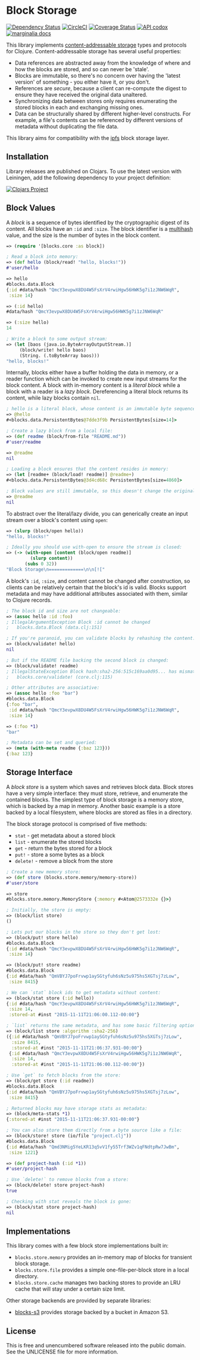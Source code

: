 Block Storage
=============

[![Dependency Status](https://www.versioneye.com/user/projects/5639b2761d47d40015000018/badge.svg?style=flat)](https://www.versioneye.com/user/projects/5639b2761d47d40015000018)
[![CircleCI](https://circleci.com/gh/greglook/blocks.svg?style=shield&circle-token=d652bef14116ac200c225d12b6c7af33933f4c26)](https://circleci.com/gh/greglook/blocks)
[![Coverage Status](https://coveralls.io/repos/greglook/blocks/badge.svg?branch=develop&service=github)](https://coveralls.io/github/greglook/blocks?branch=develop)
[![API codox](https://img.shields.io/badge/doc-API-blue.svg)](https://greglook.github.io/blocks/api/)
[![marginalia docs](https://img.shields.io/badge/doc-marginalia-blue.svg)](https://greglook.github.io/blocks/marginalia/uberdoc.html)

This library implements [content-addressable storage](https://en.wikipedia.org/wiki/Content-addressable_storage)
types and protocols for Clojure. Content-addressable storage has several useful properties:

- Data references are abstracted away from the knowledge of where and how the
  blocks are stored, and so can never be 'stale'.
- Blocks are immutable, so there's no concern over having the 'latest version'
  of something - you either have it, or you don't.
- References are _secure_, because a client can re-compute the digest to ensure
  they have received the original data unaltered.
- Synchronizing data between stores only requires enumerating the stored blocks
  in each and exchanging missing ones.
- Data can be structurally shared by different higher-level constructs. For
  example, a file's contents can be referenced by different versions of
  metadata without duplicating the file data.

This library aims for compatibility with the [ipfs](//ipfs.io) block storage
layer.

## Installation

Library releases are published on Clojars. To use the latest version with
Leiningen, add the following dependency to your project definition:

[![Clojars Project](http://clojars.org/mvxcvi/blocks/latest-version.svg)](http://clojars.org/mvxcvi/blocks)

## Block Values

A _block_ is a sequence of bytes identified by the cryptographic digest of its
content. All blocks have an `:id` and `:size`. The block identifier is a
[multihash](//github.com/greglook/clj-multihash) value, and the size is the
number of bytes in the block content.

```clojure
=> (require '[blocks.core :as block])

; Read a block into memory:
=> (def hello (block/read! "hello, blocks!"))
#'user/hello

=> hello
#blocks.data.Block
{:id #data/hash "QmcY3evpwX8DU4W5FsXrV4rwiHgw56HWK5g7i1zJNW6WqR",
 :size 14}

=> (:id hello)
#data/hash "QmcY3evpwX8DU4W5FsXrV4rwiHgw56HWK5g7i1zJNW6WqR"

=> (:size hello)
14

; Write a block to some output stream:
=> (let [baos (java.io.ByteArrayOutputStream.)]
     (block/write! hello baos)
     (String. (.toByteArray baos)))
"hello, blocks!"
```

Internally, blocks either have a buffer holding the data in memory, or a reader
function which can be invoked to create new input streams for the block content.
A block with in-memory content is a _literal block_ while a block with a reader
is a _lazy block_.  Dereferencing a literal block returns its content, while
lazy blocks contain `nil`.

```clojure
; hello is a literal block, whose content is an immutable byte sequence:
=> @hello
#<blocks.data.PersistentBytes@7dde3f9b PersistentBytes[size=14]>

; Create a lazy block from a local file:
=> (def readme (block/from-file "README.md"))
#'user/readme

=> @readme
nil

; Loading a block ensures that the content resides in memory:
=> (let [readme+ (block/load! readme)] @readme+)
#<blocks.data.PersistentBytes@3d4cd68c PersistentBytes[size=4860]>

; Block values are still immutable, so this doesn't change the original block:
=> @readme
nil
```

To abstract over the literal/lazy divide, you can generically create an input
stream over a block's content using `open`:

```clojure
=> (slurp (block/open hello))
"hello, blocks!"

; Ideally you should use with-open to ensure the stream is closed:
=> (-> (with-open [content (block/open readme)]
         (slurp content))
       (subs 0 32))
"Block Storage\n=============\n\n[!["
```

A block's `:id`, `:size`, and content cannot be changed after construction, so
clients can be relatively certain that the block's id is valid. Blocks support
metadata and may have additional attributes associated with them, similar to
Clojure records.

```clojure
; The block id and size are not changeable:
=> (assoc hello :id :foo)
; IllegalArgumentException Block :id cannot be changed
;   blocks.data.Block (data.clj:151)

; If you're paranoid, you can validate blocks by rehashing the content:
=> (block/validate! hello)
nil

; But if the README file backing the second block is changed:
=> (block/validate! readme)
; IllegalStateException Block hash:sha2-256:515c169aa0d95... has mismatched content
;   blocks.core/validate! (core.clj:115)

; Other attributes are associative:
=> (assoc hello :foo "bar")
#blocks.data.Block
{:foo "bar",
 :id #data/hash "QmcY3evpwX8DU4W5FsXrV4rwiHgw56HWK5g7i1zJNW6WqR",
 :size 14}

=> (:foo *1)
"bar"

; Metadata can be set and queried:
=> (meta (with-meta readme {:baz 123}))
{:baz 123}
```

## Storage Interface

A _block store_ is a system which saves and retrieves block data. Block stores
have a very simple interface: they must store, retrieve, and enumerate the
contained blocks. The simplest type of block storage is a memory store, which is
backed by a map in memory. Another basic example is a store backed by a local
filesystem, where blocks are stored as files in a directory.

The block storage protocol is comprised of five methods:
- `stat` - get metadata about a stored block
- `list` - enumerate the stored blocks
- `get` - return the bytes stored for a block
- `put!` - store a some bytes as a block
- `delete!` - remove a block from the store

```clojure
; Create a new memory store:
=> (def store (blocks.store.memory/memory-store))
#'user/store

=> store
#blocks.store.memory.MemoryStore {:memory #<Atom@2573332e {}>}

; Initially, the store is empty:
=> (block/list store)
()

; Lets put our blocks in the store so they don't get lost:
=> (block/put! store hello)
#blocks.data.Block
{:id #data/hash "QmcY3evpwX8DU4W5FsXrV4rwiHgw56HWK5g7i1zJNW6WqR",
 :size 14}

=> (block/put! store readme)
#blocks.data.Block
{:id #data/hash "QmVBYJ7poFrvwp1aySGtyfuh6sNz5u975hs5XGTsj7zLow",
 :size 8415}

; We can `stat` block ids to get metadata without content:
=> (block/stat store (:id hello))
{:id #data/hash "QmcY3evpwX8DU4W5FsXrV4rwiHgw56HWK5g7i1zJNW6WqR",
 :size 14,
 :stored-at #inst "2015-11-11T21:06:00.112-00:00"}

; `list` returns the same metadata, and has some basic filtering options:
=> (block/list store :algorithm :sha2-256)
({:id #data/hash "QmVBYJ7poFrvwp1aySGtyfuh6sNz5u975hs5XGTsj7zLow",
  :size 8415,
  :stored-at #inst "2015-11-11T21:06:37.931-00:00"}
 {:id #data/hash "QmcY3evpwX8DU4W5FsXrV4rwiHgw56HWK5g7i1zJNW6WqR",
  :size 14,
  :stored-at #inst "2015-11-11T21:06:00.112-00:00"})

; Use `get` to fetch blocks from the store:
=> (block/get store (:id readme))
#blocks.data.Block
{:id #data/hash "QmVBYJ7poFrvwp1aySGtyfuh6sNz5u975hs5XGTsj7zLow",
 :size 8415}

; Returned blocks may have storage stats as metadata:
=> (block/meta-stats *1)
{:stored-at #inst "2015-11-11T21:06:37.931-00:00"}

; You can also store them directly from a byte source like a file:
=> (block/store! store (io/file "project.clj"))
#blocks.data.Block
{:id #data/hash "Qmd3NMig5YeLKR13q5vV1fy55Trf3WZv1qFNdtpRw7JwBm",
 :size 1221}

=> (def project-hash (:id *1))
#'user/project-hash

; Use `delete!` to remove blocks from a store:
=> (block/delete! store project-hash)
true

; Checking with stat reveals the block is gone:
=> (block/stat store project-hash)
nil
```

## Implementations

This library comes with a few block store implementations built in:

- `blocks.store.memory` provides an in-memory map of blocks for transient
  block storage.
- `blocks.store.file` provides a simple one-file-per-block store in a local
  directory.
- `blocks.store.cache` manages two backing stores to provide an LRU cache that
  will stay under a certain size limit.

Other storage backends are provided by separate libraries:

- [blocks-s3](//github.com/greglook/blocks-s3) provides storage backed by a
  bucket in Amazon S3.

## License

This is free and unencumbered software released into the public domain.
See the UNLICENSE file for more information.
